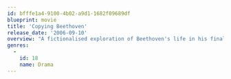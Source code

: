 ```yaml
---
id: bfffe1a4-9100-4b02-a9d1-1682f09689df
blueprint: movie
title: 'Copying Beethoven'
release_date: '2006-09-10'
overview: "A fictionalised exploration of Beethoven's life in his final days working on his Ninth Symphony. It is 1824. Beethoven is racing to finish his new symphony. However, it has been years since his last success and he is plagued by deafness, loneliness and personal trauma. A copyist is urgently needed to help the composer. A fictional character is introduced in the form of a young conservatory student and aspiring composer named Anna Holtz. The mercurial Beethoven is skeptical that a woman might become involved in his masterpiece but slowly comes to trust in Anna's assistance and in the end becomes quite fond of her. By the time the piece is performed, her presence in his life is an absolute necessity. Her deep understanding of his work is such that she even corrects mistakes he has made, while her passionate personality opens a door into his private world."
genres:
  -
    id: 18
    name: Drama
---
```

